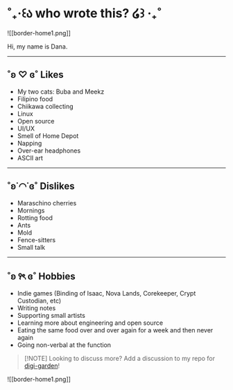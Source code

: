 # ˚₊‧꒰ა who wrote this? ໒꒱ ‧₊˚
![[border-home1.png]]

Hi, my name is Dana. 

---
## ˚ʚ ♡ ɞ˚ Likes
- My two cats: Buba and Meekz
- Filipino food
- Chiikawa collecting
- Linux
- Open source
- UI/UX
- Smell of Home Depot
- Napping
- Over-ear headphones
- ASCII art

---
## ˚ʚ˙◠˙ɞ˚ Dislikes
- Maraschino cherries
- Mornings
- Rotting food
- Ants
- Mold
- Fence-sitters
- Small talk

---
## ˚ʚ ꣑ৎ ɞ˚ Hobbies
- Indie games (Binding of Isaac, Nova Lands, Corekeeper, Crypt Custodian, etc)
- Writing notes
- Supporting small artists
- Learning more about engineering and open source
- Eating the same food over and over again for a week and then never again
- Going non-verbal at the function

> [!NOTE] Looking to discuss more?
> Add a discussion to my repo for [digi-garden](https://github.com/danapixels/digi-garden)! 

![[border-home1.png]]